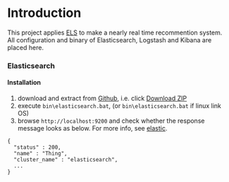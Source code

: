 # Introduction

This project applies [ELS](https://www.elastic.co/webinars/introduction-elk-stack) to make a nearly real time recommention system.   
All configuration and binary of Elasticsearch, Logstash and Kibana are placed here.

### Elasticsearch
#### Installation
1. download and extract from [Github](https://github.com/VenRaaS/elk.git), i.e. click [Download ZIP](https://github.com/VenRaaS/elk/archive/master.zip)
2. execute `bin\elasticsearch.bat`, (or `bin\elasticsearch.bat` if linux link OS)
3. browse `http://localhost:9200` and check whether the response message looks as below. For more info, see [elastic](https://www.elastic.co/guide/en/elasticsearch/reference/current/setup.html). 
```
{
  "status" : 200,
  "name" : "Thing",
  "cluster_name" : "elasticsearch",
  ...
}
```
   

